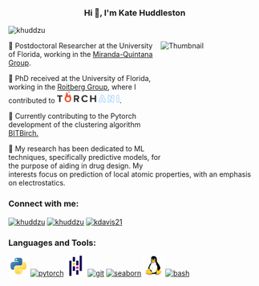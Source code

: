 <h3 align="center">Hi 👋, I'm Kate Huddleston</h3>

<p align="left"> <img src="https://komarev.com/ghpvc/?username=khuddzu&label=Profile%20views&color=0e75b6&style=flat" alt="khuddzu" /> </p>


<!--  
<p align="left"> <a href="https://github.com/ryo-ma/github-profile-trophy"><img src="https://github-profile-trophy.vercel.app/?username=khuddzu" alt="khuddzu" /></a> </p>

<h3 align="left">Connect with me:</h3>
<p align="left">
<a href="https://twitter.com/khuddzu" target="blank"><img align="center" src="https://raw.githubusercontent.com/rahuldkjain/github-profile-readme-generator/master/src/images/icons/Social/twitter.svg" alt="khuddzu" height="30" width="40" /></a>
<a href="https://linkedin.com/in/khuddzu" target="blank"><img align="center" src="https://raw.githubusercontent.com/rahuldkjain/github-profile-readme-generator/master/src/images/icons/Social/linked-in-alt.svg" alt="khuddzu" height="30" width="40" /></a>
<a href="https://www.hackerrank.com/kdavis21" target="blank"><img align="center" src="https://raw.githubusercontent.com/rahuldkjain/github-profile-readme-generator/master/src/images/icons/Social/hackerrank.svg" alt="kdavis21" height="30" width="40" /></a>
</p>

<h3 align="left">Languages and Tools:</h3>
<p align="left"> <a href="https://www.gnu.org/software/bash/" target="_blank" rel="noreferrer"> <img src="https://www.vectorlogo.zone/logos/gnu_bash/gnu_bash-icon.svg" alt="bash" width="40" height="40"/> </a> <a href="https://git-scm.com/" target="_blank" rel="noreferrer"> <img src="https://www.vectorlogo.zone/logos/git-scm/git-scm-icon.svg" alt="git" width="40" height="40"/> </a> <a href="https://www.linux.org/" target="_blank" rel="noreferrer"> <img src="https://raw.githubusercontent.com/devicons/devicon/master/icons/linux/linux-original.svg" alt="linux" width="40" height="40"/> </a> <a href="https://pandas.pydata.org/" target="_blank" rel="noreferrer"> <img src="https://raw.githubusercontent.com/devicons/devicon/2ae2a900d2f041da66e950e4d48052658d850630/icons/pandas/pandas-original.svg" alt="pandas" width="40" height="40"/> </a> <a href="https://www.python.org" target="_blank" rel="noreferrer"> <img src="https://raw.githubusercontent.com/devicons/devicon/master/icons/python/python-original.svg" alt="python" width="40" height="40"/> </a> <a href="https://pytorch.org/" target="_blank" rel="noreferrer"> <img src="https://www.vectorlogo.zone/logos/pytorch/pytorch-icon.svg" alt="pytorch" width="40" height="40"/> </a> <a href="https://seaborn.pydata.org/" target="_blank" rel="noreferrer"> <img src="https://seaborn.pydata.org/_images/logo-mark-lightbg.svg" alt="seaborn" width="40" height="40"/> </a> </p>

<p><img align="center" src="https://github-readme-stats.vercel.app/api/top-langs?username=khuddzu&show_icons=true&locale=en&layout=compact" alt="khuddzu" /></p>
-->

<img src="https://ih1.redbubble.net/image.3047863206.6446/raf,750x1000,075,t,101010:01c5ca27c6.jpg" alt="Thumbnail" width="200" height="250" align="right"></a>
<p> 🌱 Postdoctoral Researcher at the University of Florida, working in the <a href="https://github.com/mqcomplab" target="_blank" rel="noopener noreferrer">Miranda-Quintana Group</a>.<p/>
<p> 🌱 PhD received at the University of Florida, working in the <a href="https://github.com/roitberg-group" target="_blank" rel="noopener noreferrer">Roitberg Group</a>, where I contributed to <a href="https://github.com/aiqm/torchani" target="_blank" rel="noopener noreferrer"> <img src=https://raw.githubusercontent.com/aiqm/torchani/master/logo1.png width=125/></a>. <p/>
<p>  🌱 Currently contributing to the Pytorch development of the clustering algorithm <a href="https://github.com/mqcomplab/bitbirch" target="_blank" rel="noopener noreferrer">BITBirch.</a></p>
<p> 🌱 My research has been dedicated to ML techniques, specifically predictive models, for the purpose of aiding in drug design. My interests focus on prediction of local atomic properties, with an emphasis on electrostatics.</p>

<h3 align="left">Connect with me:</h3>
<p align="left">
<a href="https://twitter.com/khuddzu" target="blank"><img align="center" src="https://raw.githubusercontent.com/rahuldkjain/github-profile-readme-generator/master/src/images/icons/Social/twitter.svg" alt="khuddzu" height="30" width="40" /></a>
<a href="https://linkedin.com/in/khuddzu" target="blank"><img align="center" src="https://raw.githubusercontent.com/rahuldkjain/github-profile-readme-generator/master/src/images/icons/Social/linked-in-alt.svg" alt="khuddzu" height="30" width="40" /></a>
<a href="https://www.hackerrank.com/kdavis21" target="blank"><img align="center" src="https://raw.githubusercontent.com/rahuldkjain/github-profile-readme-generator/master/src/images/icons/Social/hackerrank.svg" alt="kdavis21" height="30" width="40" /></a>
</p>
<h3 align="left">Languages and Tools:</h3>
<p align="left"> <a href="https://www.python.org" target="_blank" rel="noreferrer"> <img src="https://raw.githubusercontent.com/devicons/devicon/master/icons/python/python-original.svg" alt="python" width="40" height="40"/></a> <a href="https://pytorch.org/" target="_blank" rel="noreferrer"> <img src="https://www.vectorlogo.zone/logos/pytorch/pytorch-icon.svg" alt="pytorch" width="40" height="40"/></a> <a href="https://pandas.pydata.org/" target="_blank" rel="noreferrer"> <img src="https://raw.githubusercontent.com/devicons/devicon/2ae2a900d2f041da66e950e4d48052658d850630/icons/pandas/pandas-original.svg" alt="pandas" width="40" height="40"/></a> <a href="https://git-scm.com/" target="_blank" rel="noreferrer"> <img src="https://www.vectorlogo.zone/logos/git-scm/git-scm-icon.svg" alt="git" width="40" height="40"/></a> <a href="https://seaborn.pydata.org/" target="_blank" rel="noreferrer"> <img src="https://seaborn.pydata.org/_images/logo-mark-lightbg.svg" alt="seaborn" width="40" height="40"/></a> <a href="https://www.linux.org/" target="_blank" rel="noreferrer"> <img src="https://raw.githubusercontent.com/devicons/devicon/master/icons/linux/linux-original.svg" alt="linux" width="40" height="40"/></a> <a href="https://www.gnu.org/software/bash/" target="_blank" rel="noreferrer"> <img src="https://www.vectorlogo.zone/logos/gnu_bash/gnu_bash-icon.svg" alt="bash" width="40" height="40"/></a>  </p>

<!--
![Anurag's GitHub stats](https://github-readme-stats.vercel.app/api?username=khuddzu&show_icons=true&theme=blueberry)


![Anurag's GitHub stats](https://github-readme-stats.vercel.app/api?username=khuddzu&show_icons=true&theme=aura)

**khuddzu/khuddzu** is a ✨ _special_ ✨ repository because its `README.md` (this file) appears on your GitHub profile.

Here are some ideas to get you started:

- 🔭 I’m currently working on ...
- 🌱 I’m currently learning ...
- 👯 I’m looking to collaborate on ...
- 🤔 I’m looking for help with ...
- 💬 Ask me about ...
- 📫 How to reach me: ...
- 😄 Pronouns: ...
- ⚡ Fun fact: ...
-->
